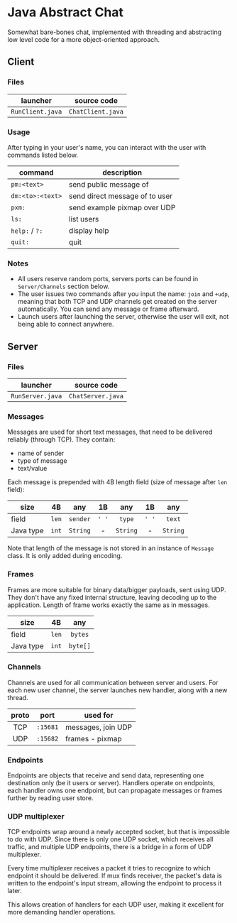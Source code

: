 # Java Abstract Chat

Somewhat bare-bones chat, implemented with threading and abstracting low level code for a more object-oriented approach.

## Client

### Files

|     launcher     |    source code    |
|:----------------:|:-----------------:|
| `RunClient.java` | `ChatClient.java` |

### Usage

After typing in your user's name, you can interact with the user with commands listed below.

| command          | description                                |
|------------------|--------------------------------------------|
| `pm:<text>`      | send public message of <text>              |
| `dm:<to>:<text>` | send direct message of <text> to user <to> |
| `pxm:`           | send example pixmap over UDP               |
| `ls:`            | list users                               |
| `help:` / `?:`   | display help                               |
| `quit:`          | quit                                       |

### Notes

- All users reserve random ports, servers ports can be found in `Server/Channels` section below.
- The user issues two commands after you input the name: `join` and `+udp`, meaning that both TCP and UDP channels get
  created on the server automatically. You can send any message or frame afterward.
- Launch users after launching the server, otherwise the user will exit, not being able to connect anywhere.

## Server

### Files

|     launcher     |    source code    |
|:----------------:|:-----------------:|
| `RunServer.java` | `ChatServer.java` |

### Messages

Messages are used for short text messages, that need to be delivered reliably (through TCP). They contain:

- name of sender
- type of message
- text/value

Each message is prepended with 4B length field (size of message after `len` field):

| size      |  4B   |   any    |  1B   |   any    |  1B   |   any    |
|-----------|:-----:|:--------:|:-----:|:--------:|:-----:|:--------:|
| field     | `len` | `sender` | `' '` |  `type`  | `' '` |  `text`  |
| Java type | `int` | `String` |   -   | `String` |   -   | `String` |

Note that length of the message is not stored in an instance of `Message` class. It is only added during encoding.

### Frames

Frames are more suitable for binary data/bigger payloads, sent using UDP. They don't have any fixed internal structure,
leaving decoding up to the application. Length of frame works exactly the same as in messages.

| size      |  4B   |   any    |
|-----------|:-----:|:--------:|
| field     | `len` | `bytes`  |
| Java type | `int` | `byte[]` |

### Channels

Channels are used for all communication between server and users. For each new user channel, the server launches new
handler, along with a new thread.

| proto | port     | used for           |  
|:-----:|----------|--------------------|
|  TCP  | `:15681` | messages, join UDP |
|  UDP  | `:15682` | frames - pixmap    |

### Endpoints

Endpoints are objects that receive and send data, representing one destination only (be it users or server). Handlers
operate on endpoints, each handler owns one endpoint, but can propagate messages or frames further by reading user 
store.

### UDP multiplexer

TCP endpoints wrap around a newly accepted socket, but that is impossible to do with UDP. Since there is only one UDP
socket, which receives all traffic, and multiple UDP endpoints, there is a bridge in a form of UDP multiplexer.

Every time multiplexer receives a packet it tries to recognize to which endpoint it should be delivered. If mux finds
receiver, the packet's data is written to the endpoint's input stream, allowing the endpoint to process it later.

This allows creation of handlers for each UDP user, making it excellent for more demanding handler operations.
